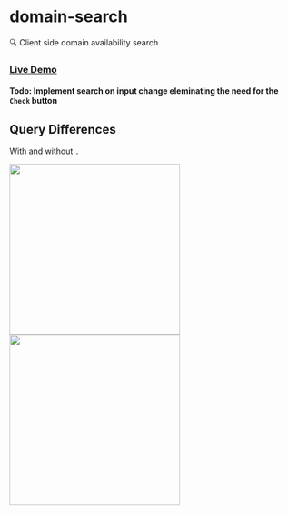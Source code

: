 # domain-search
🔍 Client side domain availability search

### [Live Demo](https://ajzbc.com/domain-search)

#### Todo: Implement search on input change eleminating the need for the `Check` button

## Query Differences
With and without ` . `

<img src="https://i.imgur.com/FtkzNpc.png" width="300px"/>
<img src="https://i.imgur.com/3q9RuLx.png" width="300px"/>
